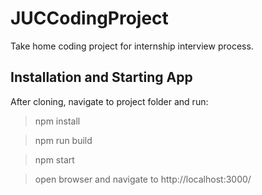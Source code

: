 # JUCCodingProject

Take home coding project for internship interview process.

## Installation and Starting App


After cloning, navigate to project folder and run:

> npm install

> npm run build

> npm start

> open browser and navigate to http://localhost:3000/
